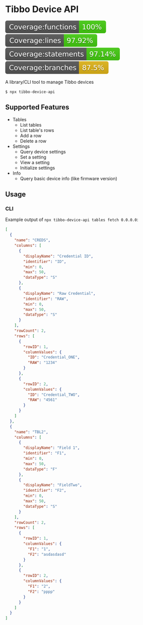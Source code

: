 # Tibbo Device API
![coverage](https://github.com/128keaton/Tibbo-Device-API/raw/main/coverage/badge-functions.svg)
![coverage](https://github.com/128keaton/Tibbo-Device-API/raw/main/coverage/badge-lines.svg)
![coverage](https://github.com/128keaton/Tibbo-Device-API/raw/main/coverage/badge-statements.svg)
![coverage](https://github.com/128keaton/Tibbo-Device-API/raw/main/coverage/badge-branches.svg)

A library/CLI tool to manage Tibbo devices

```shell
$ npx tibbo-device-api
```

## Supported Features

* Tables
  * List tables
  * List table's rows
  * Add a row
  * Delete a row
* Settings
  * Query device settings
  * Set a setting
  * View a setting
  * Initialize settings
* Info
  * Query basic device info (like firmware version)

## Usage
### CLI


Example output of `npx tibbo-device-api tables fetch 0.0.0.0`:
```json
[
  {
    "name": "CREDS",
    "columns": [
      {
        "displayName": "Credential ID",
        "identifier": "ID",
        "min": 0,
        "max": 50,
        "dataType": "S"
      },
      {
        "displayName": "Raw Credential",
        "identifier": "RAW",
        "min": 0,
        "max": 50,
        "dataType": "S"
      }
    ],
    "rowCount": 2,
    "rows": [
      {
        "rowID": 1,
        "columnValues": {
          "ID": "Credential_ONE",
          "RAW": "1234"
        }
      },
      {
        "rowID": 2,
        "columnValues": {
          "ID": "Credential_TWO",
          "RAW": "4561"
        }
      }
    ]
  },
  {
    "name": "TBL2",
    "columns": [
      {
        "displayName": "Field 1",
        "identifier": "F1",
        "min": 0,
        "max": 50,
        "dataType": "F"
      },
      {
        "displayName": "FieldTwo",
        "identifier": "F2",
        "min": 0,
        "max": 50,
        "dataType": "S"
      }
    ],
    "rowCount": 2,
    "rows": [
      {
        "rowID": 1,
        "columnValues": {
          "F1": "1",
          "F2": "asdasdasd"
        }
      },
      {
        "rowID": 2,
        "columnValues": {
          "F1": "2",
          "F2": "pppp"
        }
      }
    ]
  }
]

```
